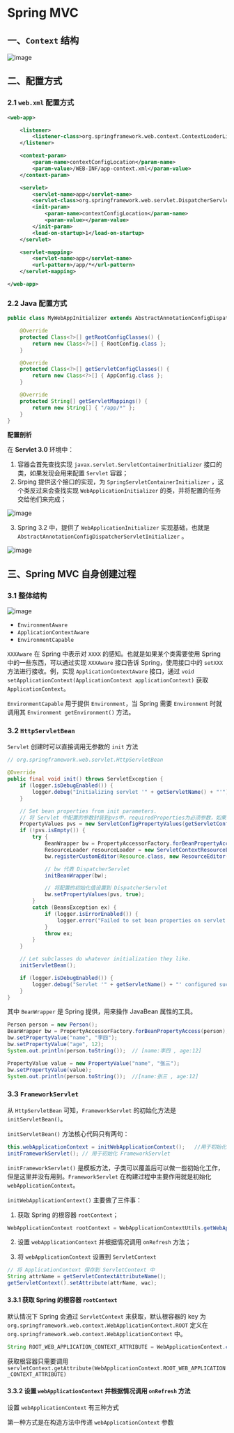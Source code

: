 # Spring MVC

## 一、`Context` 结构

![image](../resources/mvc_context_hierarchy.png)

## 二、配置方式

### 2.1 `web.xml` 配置方式

```xml
<web-app>

    <listener>
        <listener-class>org.springframework.web.context.ContextLoaderListener</listener-class>
    </listener>

    <context-param>
        <param-name>contextConfigLocation</param-name>
        <param-value>/WEB-INF/app-context.xml</param-value>
    </context-param>

    <servlet>
        <servlet-name>app</servlet-name>
        <servlet-class>org.springframework.web.servlet.DispatcherServlet</servlet-class>
        <init-param>
            <param-name>contextConfigLocation</param-name>
            <param-value></param-value>
        </init-param>
        <load-on-startup>1</load-on-startup>
    </servlet>

    <servlet-mapping>
        <servlet-name>app</servlet-name>
        <url-pattern>/app/*</url-pattern>
    </servlet-mapping>

</web-app>
```

### 2.2 Java 配置方式

```java
public class MyWebAppInitializer extends AbstractAnnotationConfigDispatcherServletInitializer {

    @Override
    protected Class<?>[] getRootConfigClasses() {
        return new Class<?>[] { RootConfig.class };
    }

    @Override
    protected Class<?>[] getServletConfigClasses() {
        return new Class<?>[] { AppConfig.class };
    }

    @Override
    protected String[] getServletMappings() {
        return new String[] { "/app/*" };
    }
}
```

**配置剖析**

在 **Servlet 3.0** 环境中： 

1. 容器会首先查找实现 `javax.servlet.ServletContainerInitializer` 接口的类，如果发现会用来配置 `Servlet` 容器；
2. Srping 提供这个接口的实现，为 `SpringServletContainerInitializer` ，这个类反过来会查找实现 `WebApplicationInitializer` 的类，并将配置的任务交给他们来完成；

![image](../resources/spring_servlet_containerInitializer_dependence.svg)

3. Spring 3.2 中，提供了 `WebApplicationInitializer` 实现基础，也就是`AbstractAnnotationConfigDispatcherServletInitializer` 。

![image](../resources/abstract_annotation_config_dispatcher_servlet_initializer_dependence.svg)

## 三、Spring MVC 自身创建过程 

### 3.1 整体结构

![image](../resources/dispatcher_servlet_dependence.svg)

* `EnvironmentAware`
* `ApplicationContextAware`
* `EnvironmentCapable`

`XXXAware` 在 Spring 中表示对 `XXXX` 的感知。也就是如果某个类需要使用 Spring 中的一些东西，可以通过实现 `XXXAware` 接口告诉 Spring，使用接口中的 `setXXX` 方法进行接收。例，实现 `ApplicationContextAware` 接口，通过 `void setApplicationContext(ApplicationContext applicationContext)` 获取 `ApplicationContext`。

`EnvironmentCapable` 用于提供 `Environment`，当 Spring 需要 `Environment` 时就调用其 `Environment getEnvironment()` 方法。

### 3.2 `HttpServletBean`

`Servlet` 创建时可以直接调用无参数的 `init` 方法

```java
// org.springframework.web.servlet.HttpServletBean

@Override
public final void init() throws ServletException {
    if (logger.isDebugEnabled()) {
        logger.debug("Initializing servlet '" + getServletName() + "'");
    }

    // Set bean properties from init parameters.
    // 将 Servlet 中配置的参数封装到pvs中，requiredProperties为必须参数，如果没有将报异常
    PropertyValues pvs = new ServletConfigPropertyValues(getServletConfig(), this.requiredProperties);
    if (!pvs.isEmpty()) {
        try {
            BeanWrapper bw = PropertyAccessorFactory.forBeanPropertyAccess(this);
            ResourceLoader resourceLoader = new ServletContextResourceLoader(getServletContext());
            bw.registerCustomEditor(Resource.class, new ResourceEditor(resourceLoader, getEnvironment()));

            // bw 代表 DispatcherServlet
            initBeanWrapper(bw);

            // 将配置的初始化值设置到 DispatcherServlet
            bw.setPropertyValues(pvs, true);
        }
        catch (BeansException ex) {
            if (logger.isErrorEnabled()) {
                logger.error("Failed to set bean properties on servlet '" + getServletName() + "'", ex);
            }
            throw ex;
        }
    }

    // Let subclasses do whatever initialization they like.
    initServletBean();

    if (logger.isDebugEnabled()) {
        logger.debug("Servlet '" + getServletName() + "' configured successfully");
    }
}
```

其中 `BeanWrapper` 是 Spring 提供，用来操作 JavaBean 属性的工具。

```java
Person person = new Person();
BeanWrapper bw = PropertyAccessorFactory.forBeanPropertyAccess(person);
bw.setPropertyValue("name", "李四");
bw.setPropertyValue("age", 12);
System.out.println(person.toString());  // [name:李四 , age:12]

PropertyValue value = new PropertyValue("name", "张三");
bw.setPropertyValue(value);
System.out.println(person.toString());  //[name:张三 , age:12]
```

### 3.3 `FrameworkServlet`

从 `HttpServletBean` 可知，`FrameworkServlet` 的初始化方法是 `initServletBean()`。

`initServletBean()` 方法核心代码只有两句：

```java
this.webApplicationContext = initWebApplicationContext();   //用于初始化 WebApplicationContext
initFrameworkServlet(); // 用于初始化 FrameworkServlet
```

`initFrameworkServlet()` 是模板方法，子类可以覆盖后可以做一些初始化工作，但是这里并没有用到。`FrameworkServlet` 在构建过程中主要作用就是初始化 `webApplicationContext`。

`initWebApplicationContext()` 主要做了三件事：

1. 获取 Spring 的根容器 `rootContext`；

```java
WebApplicationContext rootContext = WebApplicationContextUtils.getWebApplicationContext(getServletContext());
```

2. 设置 `webApplicationContext` 并根据情况调用 `onRefresh` 方法；

3. 将 `webApplicationContext` 设置到 `ServletContext`

```java
// 将 ApplicationContext 保存到 ServletContext 中
String attrName = getServletContextAttributeName();
getServletContext().setAttribute(attrName, wac);
```

#### 3.3.1 获取 Spring 的根容器 `rootContext`


默认情况下 Spring 会通过 `ServletContext` 来获取，默认根容器的 key 为 `org.springframework.web.context.WebApplicationContext.ROOT` 定义在 `org.springframework.web.context.WebApplicationContext` 中。

```java
String ROOT_WEB_APPLICATION_CONTEXT_ATTRIBUTE = WebApplicationContext.class.getName() + ".ROOT";
```

获取根容器只需要调用 `servletContext.getAttribute(WebApplicationContext.ROOT_WEB_APPLICATION_CONTEXT_ATTRIBUTE)`

#### 3.3.2 设置 `webApplicationContext` 并根据情况调用 `onRefresh` 方法

设置 `webApplicationContext` 有三种方式

第一种方式是在构造方法中传递 `webApplicationContext` 参数
